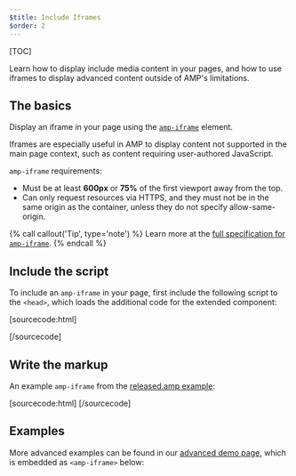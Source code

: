 ```yaml
---
$title: Include Iframes
$order: 2
---
```

[TOC]

Learn how to display include media content in your pages, and how to use iframes
to display advanced content outside of AMP's limitations.

## The basics

Display an iframe in your page using the
[`amp-iframe`](/docs/reference/components/amp-iframe.html) element.

Iframes are especially useful in AMP to display content not supported in the
main page context, such as content requiring user-authored JavaScript.

`amp-iframe` requirements:

* Must be at least **600px** or **75%** of the first viewport away from the top.
* Can only request resources via HTTPS, and they must not be in the same origin
  as the container, unless they do not specify allow-same-origin.

{% call callout('Tip', type='note') %}
Learn more at the [full specification for <code>amp-iframe</code>](/docs/reference/components/amp-iframe.html).
{% endcall %}

## Include the script

To include an `amp-iframe` in your page,
first include the following script to the `<head>`, which loads the additional
code for the extended component:

[sourcecode:html]
<script async custom-element="amp-iframe"
  src="https://cdn.ampproject.org/v0/amp-iframe-0.1.js"></script>
[/sourcecode]

## Write the markup

An example `amp-iframe` from the
[released.amp example](https://github.com/ampproject/amphtml/blob/master/examples/released.amp.html):

[sourcecode:html]
<amp-iframe width=300 height=300
    sandbox="allow-scripts allow-same-origin allow-popups allow-popups-to-escape-sandbox"
    layout="responsive"
    frameborder="0"
    src="https://www.google.com/maps/embed/v1/place?key=AIzaSyDG9YXIhKBhqclZizcSzJ0ROiE0qgVfwzI&q=Alameda,%20CA">
</amp-iframe>
[/sourcecode]

## Examples

More advanced examples can be found in our [advanced demo page](https://ampbyexample.com/components/amp-iframe/), which is embedded
as `<amp-iframe>` below:

<amp-iframe width=300 height=300
    sandbox="allow-scripts allow-same-origin"
    layout="responsive"
    frameborder="0"
    src="https://ampbyexample.com/components/amp-iframe/embed">
</amp-iframe>